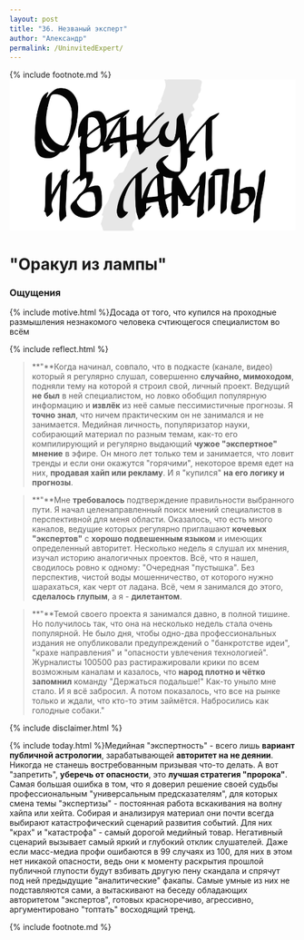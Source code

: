 ```yaml
---
layout: post
title: "36. Незваный эксперт"
author: "Александр"
permalink: /UninvitedExpert/
---
```

{% include footnote.md %}
<a href="/cards/">!["Слушал пророчества на публику"](/_img/36.svg)</a>
# "Оракул из лампы"

### Ощущения
{% include motive.html %}Досада от того, что купился на проходные размышления незнакомого человека счтиющегося специалистом во всём

{% include reflect.html %}
>**"**Когда начинал, совпало, что в подкасте (канале, видео) который я регулярно слушал, совершенно **случайно, мимоходом**, подняли тему на которой я строил свой, личный проект. Ведущий **не был** в ней специалистом, но ловко обобщил популярную информацию и **извлёк** из неё самые пессимистичные прогнозы. Я **точно знал**, что ничем практическим он не занимался и не занимается. Медийная личность, популяризатор науки, собирающий материал по разным темам, как-то его компилирующий и регулярно выдающий **чужое "экспертное" мнение** в эфире. Он много лет только тем и занимается, что ловит тренды и если они окажутся "горячими", некоторое время едет на них, **продавая хайп или рекламу**. И я "купился" **на его логику и прогнозы**. 

>**"**Мне **требовалось** подтверждение правильности выбранного пути. Я начал целенаправленный поиск мнений специалистов в перспективной для меня области. Оказалось, что есть много каналов, ведущие которых регулярно приглашают **кочевых "экспертов"** с **хорошо подвешенным языком** и имеющих определенный авторитет. Несколько недель я слушал их мнения, изучал историю аналогичных проектов. Всё, что я нашел, сводилось ровно к одному: "Очередная "пустышка". Без перспектив, чистой воды мошенничество, от которого нужно шарахаться, как черт от ладана. Всё, чем я занимался  до этого, **сделалось глупым**, а я - **дилетантом**.  

>**"**Темой своего проекта я занимался давно, в полной  тишине. Но получилось  так, что она на несколько недель стала очень популярной. Не было дня, чтобы одно-два профессиональных издания не опубликовали предупреждений о "банкротстве идеи", "крахе направления" и "опасности увлечения технологией". Журналисты 100500 раз растиражировали крики по всем возможным каналам и казалось, что **народ плотно и чётко запомнил** команду "Держаться подальше!" Как-то уныло мне стало. И я всё забросил. А потом показалось, что все на рынке только и ждали, что кто-то этим займётся. Набросились как голодные собаки." 

{% include disclaimer.html %}

{% include today.html %}Медийная "экспертность" - всего лишь **вариант публичной астрологии**, зарабатывающей **авторитет на не деянии**. Никогда не станешь востребованным призывая что-то делать. А вот "запретить", **уберечь от опасности**, это **лучшая стратегия "пророка"**. Самая большая ошибка в том, что я доверил решение своей судьбы профессиональным "универсальным предсказателям", для которых смена темы "экспертизы" - постоянная работа вскакивания на волну хайпа или хейта. Собирая и анализируя материал они почти всегда выбирают катастрофический сценарий развития событий. Для них "крах" и "катастрофа" - самый дорогой медийный товар. Негативный сценарий вызывает самый яркий и глубокий отклик слушателей. Даже если масс-медиа профи ошибаются в 99 случаях из 100, для них в этом нет никакой опасности, ведь они к моменту раскрытия прошлой публичной глупости будут взбивать другую пену скандала и спрячут под ней предыдущие "аналитические" факапы. Самые умные из них не подставляются сами, а вытаскивают на беседу обладающих авторитетом "экспертов", готовых красноречиво, агрессивно, аргументировано "топтать" восходящий тренд.

{% include footnote.md %}
